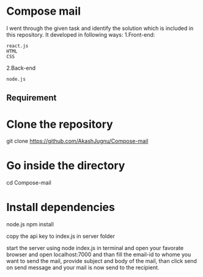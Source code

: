 # Compose mail

I went through the given task and identify the solution which is included in this repository.
It developed in following ways:
  1.Front-end:
    
    react.js
    HTML
    CSS
  
  2.Back-end
  
    node.js  
  
## Requirement

# Clone the repository
git clone https://github.com/AkashJugnu/Compose-mail

# Go inside the directory
cd Compose-mail

# Install dependencies
  node.js
  npm install
  
  copy the api key to index.js in server folder
  
  start the server using node index.js in terminal 
  and open your favorate browser and open localhost:7000
  and than fill the email-id to whome you want to send the mail, provide subject and body of the mail, than click send on send   message and your mail is now send to the recipient.
